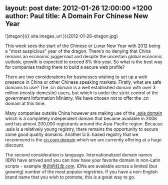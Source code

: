 layout: post
date: 2012-01-26 12:00:00 +1200
author: Paul
title: A Domain For Chinese New Year
----

![dragon]({{ site.images_url }}/2012-01-26-dragon.jpg)

This week sees the start of the Chinese or Lunar New Year with 2012 being a "most auspicious" year of the dragon. There's no denying that China remains an economic juggernaut and despite the uncertain global economic outlook, growth is expected to exceed 8% this year. So what is the best way for companies trading there to build a secure web profile?

There are two considerations for businesses wishing to set up a web presence in China or other Chinese speaking markets. Firstly, what are safe domains to use? The .cn domain is a well established domain with over 3 million (mostly domestic) users, but which is under the strict control of the government Information Ministry. We have chosen not to offer the .cn domain at this time. 

Many companies outside China however are making use of the [.asia domain](https://iwantmyname.com/domains/asia-domain-name-registration-for-asia) which is a completely independent domain that became available in 2008 and has almost 200,000 registrants around the Asia-Pacific region. Because .asia is a relatively young registry, there remains the opportunity to secure some good quality domains. Another U.S. based registry that we recommend is the [cn.com domain](https://iwantmyname.com/domains/cn.com-chinese-domain-name-registration-for-china) which we are currently offering at a huge discount.

The second consideration is language. Internationalized domain names (IDN) have arrived and you can now have your favorite domain in non-Latin scripts - example [幸运的红龙.com](https://iwantmyname.com/search?domain=%E5%B9%B8%E8%BF%90%E7%9A%84%E7%BA%A2%E9%BE%99.com). IDNs are available across a limited (but growing) number of the most popular registries. If you have a non-English brand name that you wish to promote, this is a great way to go.
